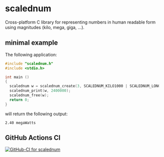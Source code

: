 # scalednum
Cross-platform C library for representing numbers in human readable form using magnitudes (kilo, mega, giga, ...).

## minimal example
The following application:
```c
#include "scalednum.h"
#include <stdio.h>

int main ()
{
  scalednum w = scalednum_create(3, SCALEDNUM_KILO1000 | SCALEDNUM_LONGPREFIX, "Watts", "Watt");
  scalednum_print(w, 2400000);
  scalednum_free(w);
  return 0;
}
```
will return the following output:
```raw
2.40 megaWatts
```

## GitHub Actions CI
[![GitHub-CI for scalednum](https://github.com/brechtsanders/scalednum/actions/workflows/scalednum.yml/badge.svg)](https://github.com/brechtsanders/scalednum/actions/workflows/scalednum.yml)
